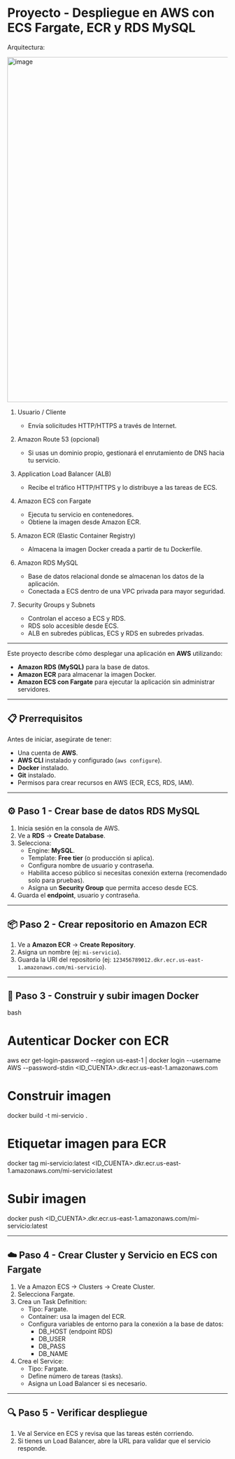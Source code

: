 # Proyecto - Despliegue en AWS con ECS Fargate, ECR y RDS MySQL

Arquitectura:

<img width="1250" height="788" alt="image" src="https://github.com/user-attachments/assets/e27d0fe5-9a68-425f-983a-fcbbd9e97c6b" />

1.	Usuario / Cliente
      -	Envía solicitudes HTTP/HTTPS a través de Internet.

2.	Amazon Route 53 (opcional)
      -	Si usas un dominio propio, gestionará el enrutamiento de DNS hacia tu servicio.

3.	Application Load Balancer (ALB)
      -	Recibe el tráfico HTTP/HTTPS y lo distribuye a las tareas de ECS.

4.	Amazon ECS con Fargate
      -	Ejecuta tu servicio en contenedores.
      -	Obtiene la imagen desde Amazon ECR.

5.	Amazon ECR (Elastic Container Registry)
      -	Almacena la imagen Docker creada a partir de tu Dockerfile.

6.	Amazon RDS MySQL
      -	Base de datos relacional donde se almacenan los datos de la aplicación.
      -	Conectada a ECS dentro de una VPC privada para mayor seguridad.

7.	Security Groups y Subnets
      -	Controlan el acceso a ECS y RDS.
      -	RDS solo accesible desde ECS.
      -	ALB en subredes públicas, ECS y RDS en subredes privadas.

---

Este proyecto describe cómo desplegar una aplicación en **AWS** utilizando:
- **Amazon RDS (MySQL)** para la base de datos.
- **Amazon ECR** para almacenar la imagen Docker.
- **Amazon ECS con Fargate** para ejecutar la aplicación sin administrar servidores.

---

## 📋 Prerrequisitos

Antes de iniciar, asegúrate de tener:
- Una cuenta de **AWS**.
- **AWS CLI** instalado y configurado (`aws configure`).
- **Docker** instalado.
- **Git** instalado.
- Permisos para crear recursos en AWS (ECR, ECS, RDS, IAM).

---

## ⚙️ Paso 1 - Crear base de datos RDS MySQL

1. Inicia sesión en la consola de AWS.
2. Ve a **RDS** → **Create Database**.
3. Selecciona:
   - Engine: **MySQL**.
   - Template: **Free tier** (o producción si aplica).
   - Configura nombre de usuario y contraseña.
   - Habilita acceso público si necesitas conexión externa (recomendado solo para pruebas).
   - Asigna un **Security Group** que permita acceso desde ECS.
4. Guarda el **endpoint**, usuario y contraseña.

---

## 📦 Paso 2 - Crear repositorio en Amazon ECR

1. Ve a **Amazon ECR** → **Create Repository**.
2. Asigna un nombre (ej: `mi-servicio`).
3. Guarda la URI del repositorio (ej: `123456789012.dkr.ecr.us-east-1.amazonaws.com/mi-servicio`).

---

## 🐳 Paso 3 - Construir y subir imagen Docker

bash
# Autenticar Docker con ECR
aws ecr get-login-password --region us-east-1 | docker login --username AWS --password-stdin <ID_CUENTA>.dkr.ecr.us-east-1.amazonaws.com

# Construir imagen
docker build -t mi-servicio .

# Etiquetar imagen para ECR
docker tag mi-servicio:latest <ID_CUENTA>.dkr.ecr.us-east-1.amazonaws.com/mi-servicio:latest

# Subir imagen
docker push <ID_CUENTA>.dkr.ecr.us-east-1.amazonaws.com/mi-servicio:latest

---

## ☁️ Paso 4 - Crear Cluster y Servicio en ECS con Fargate

1. Ve a Amazon ECS → Clusters → Create Cluster.
2. Selecciona Fargate.
3. Crea un Task Definition:
   - Tipo: Fargate.
   - Container: usa la imagen del ECR.
   - Configura variables de entorno para la conexión a la base de datos:
     - DB_HOST (endpoint RDS)
     - DB_USER
     - DB_PASS
     - DB_NAME
4. Crea el Service:
   - Tipo: Fargate.
   - Define número de tareas (tasks).
   - Asigna un Load Balancer si es necesario.
  
---

## 🔍 Paso 5 - Verificar despliegue
1. Ve al Service en ECS y revisa que las tareas estén corriendo.
2. Si tienes un Load Balancer, abre la URL para validar que el servicio responde.
